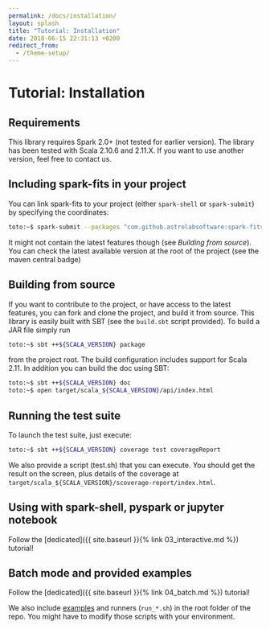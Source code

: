 ```yaml
---
permalink: /docs/installation/
layout: splash
title: "Tutorial: Installation"
date: 2018-06-15 22:31:13 +0200
redirect_from:
  - /theme-setup/
---
```


# Tutorial: Installation

## Requirements

This library requires Spark 2.0+ (not tested for earlier version). The
library has been tested with Scala 2.10.6 and 2.11.X. If you want to use
another version, feel free to contact us.

## Including spark-fits in your project

You can link spark-fits to your project (either `spark-shell` or `spark-submit`) by specifying the coordinates:

```bash
toto:~$ spark-submit --packages "com.github.astrolabsoftware:spark-fits_2.11:0.6.0" <...>
```

It might not contain the latest features though (see *Building from source*).
You can check the latest available version at the root of the project (see the maven central badge)

## Building from source

If you want to contribute to the project, or have access to the latest features, you can fork and clone the project, and build it from source.
This library is easily built with SBT (see the `build.sbt` script provided). To
build a JAR file simply run

```bash
toto:~$ sbt ++${SCALA_VERSION} package
```

from the project root. The build configuration includes support for
Scala 2.11. In addition you can build the doc using SBT:

```bash
toto:~$ sbt ++${SCALA_VERSION} doc
toto:~$ open target/scala_${SCALA_VERSION}/api/index.html
```

## Running the test suite

To launch the test suite, just execute:

```bash
toto:~$ sbt ++${SCALA_VERSION} coverage test coverageReport
```

We also provide a script (test.sh) that you can execute. You should get the
result on the screen, plus details of the coverage at
`target/scala_${SCALA_VERSION}/scoverage-report/index.html`.

## Using with spark-shell, pyspark or jupyter notebook

Follow the [dedicated]({{ site.baseurl }}{% link 03_interactive.md %}) tutorial!

## Batch mode and provided examples

Follow the [dedicated]({{ site.baseurl }}{% link 04_batch.md %}) tutorial!

We also include [examples](https://github.com/astrolabsoftware/spark-fits/tree/master/examples) and runners (`run_*.sh`) in the root folder of the repo.
You might have to modify those scripts with your environment.
